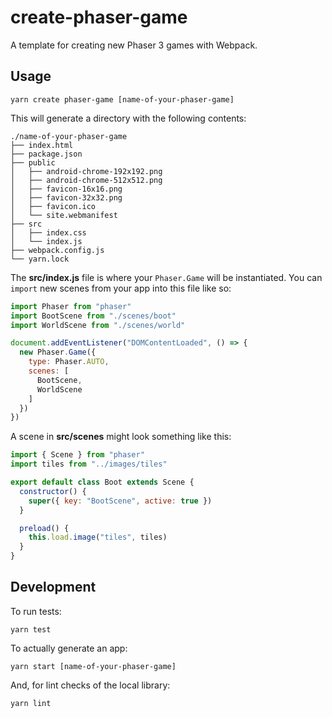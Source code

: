 # create-phaser-game

A template for creating new Phaser 3 games with Webpack.

## Usage

    yarn create phaser-game [name-of-your-phaser-game]

This will generate a directory with the following contents:

    ./name-of-your-phaser-game
    ├── index.html
    ├── package.json
    ├── public
    │   ├── android-chrome-192x192.png
    │   ├── android-chrome-512x512.png
    │   ├── favicon-16x16.png
    │   ├── favicon-32x32.png
    │   ├── favicon.ico
    │   └── site.webmanifest
    ├── src
    │   ├── index.css
    │   └── index.js
    ├── webpack.config.js
    └── yarn.lock

The **src/index.js** file is where your `Phaser.Game` will be instantiated.
You can `import` new scenes from your app into this file like so:

```javascript
import Phaser from "phaser"
import BootScene from "./scenes/boot"
import WorldScene from "./scenes/world"

document.addEventListener("DOMContentLoaded", () => {
  new Phaser.Game({
    type: Phaser.AUTO,
    scenes: [
      BootScene,
      WorldScene
    ]
  })
})
```

A scene in **src/scenes** might look something like this:

```javascript
import { Scene } from "phaser"
import tiles from "../images/tiles"

export default class Boot extends Scene {
  constructor() {
    super({ key: "BootScene", active: true })
  }

  preload() {
    this.load.image("tiles", tiles)
  }
}
```

## Development

To run tests:

    yarn test

To actually generate an app:

    yarn start [name-of-your-phaser-game]

And, for lint checks of the local library:

    yarn lint
